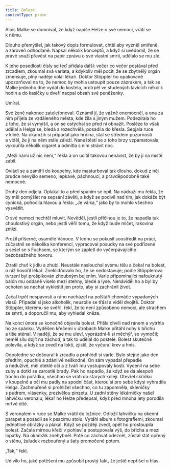 ```yaml
---
title: Bolest
contentType: prose
---
```


<section>

Alois Malke se domníval, že když napíše Helze o své nemoci, vrátí se k němu.

Dlouho přemýšlel, jak takový dopis formulovat, chtěl aby vyzněl smířeně, a zároveň odhodlaně. Napsal několik konceptů, a když si uvědomil, že se právě snaží převést na papír zprávu o své vlastní smrti, udělalo se mu zle.

K jeho posedlosti čísly se teď přidala další: večer co večer postával před zrcadlem, zkoumal svá varlata, a kdykoliv měl pocit, že se zbytnělý orgán zmenšuje, plný naděje volal lékaři. Doktor Stöppler ho opakovaně upozorňoval na to, že nemoc by mohla ustoupit pouze zázrakem, a tak se Malke jednoho dne vydal do kostela, protrpěl ve studených lavicích několik hodin a do kasičky u dveří nacpal obsah své peněženky.

Umíral.

Své ženě nakonec zatelefonoval. Oznámil jí, že vážně onemocněl, a ona za ním přijela ze vzdáleného města, kde žila s jiným mužem. Podezírala ho z toho, že si vymýšlí, a on se ostýchal se před ní obnažit. Posléze to však udělal a Helga se, bledá a rozechvělá, posadila do křesla. Sepjala ruce v klíně. Na okamžik si připadal jako hrdina, stal se středem pozornosti a viděl, že jí na něm stále záleží. Naneštěstí se z toho brzy vzpamatovala, vykouřila několik cigaret a odmítla s ním strávit noc.

„Mezi námi už nic není,“ řekla a on ucítil takovou nenávist, že by ji na místě zabil.

Ovládl se a zamířil do koupelny, kde masturboval tak dlouho, dokud z něj prudce nevyšlo semeno, lepkavé, páchnoucí, a pravděpodobně také nemocné.

Druhý den odjela. Oplakal to a před spaním se opil. Na nádraží mu řekla, že by měl pomýšlet na sepsání závěti, a když se podivil nad tím, jak dokáže být cynická, pohodila hlavou a řekla: „Je válka,“ jako by to mohlo všechno vysvětlit.

O své nemoci nechtěl mluvit. Nevěděl, jestli příčinou je to, že napadla tak choulostivý orgán, nebo jestli věřil tomu, že když bude mlčet, rakovina zmizí.

Prožil příšerné, osamělé Vánoce. V lednu se pokusil soustředit na práci, zúčastnil se několika konferencí, vypracoval posudky na své podřízené a sešel se s Fuchsem, se kterým se zapletl do vyčerpávajícího bezobsažného hovoru.

Ztratil chuť k jídlu a zhubl. Neustále naslouchal svému tělu a čekal na bolest, o níž hovořil lékař. Zneklidňovalo ho, že se nedostavuje; podle Stöpplerova tvrzení byl prošpikován zhoubným bujením. Varle připomínající nafouknutý balón mu oddaně viselo mezi stehny, bledé a lysé. Nenáviděl ho a byl by ochoten se nechat vykleštit jen proto, aby si zachránil život.

Začal trpět nespavostí a ráno nacházel na polštáři chomáče vypadaných vlasů. Připadal si jako alkoholik, neustále se třásl a viděl dvojitě. Doktor Stöppler, kterému se svěřil, řekl, že to není způsobeno nemocí, ale strachem ze smrti, a doporučil mu, aby vyhledal kněze.

Na konci února se konečně objevila bolest. Přišla chvíli nad ránem a vytrhla ho ze spánku. Vyděšen křečemi v útrobách Malke přitáhl nohy k břichu a tiše sténal. V naději, že se mu uleví, vyprázdní-li si měchýř, se vymočil; neměl sílu dojít na záchod, a tak to udělal do postele. Bolest skutečně polevila, a když se zvedl na lokti, zjistil, že vyčural krev a hnis.

Odpoledne se došoural k zrcadlu a prohlédl si varle. Bylo stejné jako den předtím, opuchlé a zdánlivě neškodné. On sám vypadal přepadle a neduživě, měl oteklé oči a z tváří mu vystupovaly kosti. Vycenil na sebe zuby a dotkl se zarostlé brady. Pak ho napadlo, že když se dá alespoň trochu do pořádku, všechno se vrátí do starých kolejí. Otevřel skříňku v koupelně a oči mu padly na spodní část, kterou si pro sebe kdysi vyhradila Helga. Zachmuřeně si prohlížel všechno, co tu zapomněla, skleničky s pudrem, vlásenky, zrezivělou pinzetu. U zadní stěny lékárničky našel lahvičku veronalu; lékař ho Helze předepsal, když před mnoha lety porodila mrtvé dítě.

S veronalem v ruce se Malke vrátil do ložnice. Odložil lahvičku na okenní parapet a posadil se k psacímu stolu. Vytáhl album s fotografiemi, zkoumal jednotlivé obrázky a plakal. Když se později zvedl, opět ho prostoupila bolest. Začala mírnou křečí v pohlaví a postupovala výš, do břicha a mezi lopatky. Na okamžik znehybněl. Poté co záchvat odezněl, zůstal stát opřený o stěnu, žaludek rozbouřený a šaty promočené potem.

„Tak,“ řekl.

Udivilo ho, jaké potěšení mu způsobil prostý fakt, že ještě nepřišel o hlas.

</section>
